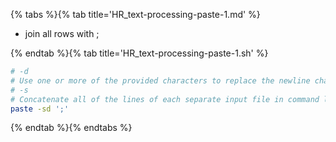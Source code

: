 {% tabs %}{% tab title='HR_text-processing-paste-1.md' %}

* join all rows with ;

{% endtab %}{% tab title='HR_text-processing-paste-1.sh' %}

```sh
# -d
# Use one or more of the provided characters to replace the newline characters instead of the default tab.
# -s
# Concatenate all of the lines of each separate input file in command line order.
paste -sd ';'
```

{% endtab %}{% endtabs %}
